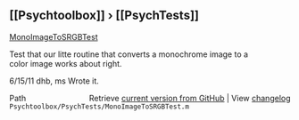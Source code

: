 ## [[Psychtoolbox]] &#8250; [[PsychTests]]

[MonoImageToSRGBTest](MonoImageToSRGBTest)  
  
Test that our litte routine that converts a monochrome image to a  
color image works about right.  
  
6/15/11  dhb, ms  Wrote it.  




<div class="code_header" style="text-align:right;">
  <span style="float:left;">Path&nbsp;&nbsp;</span> <span class="counter">Retrieve <a href=
  "https://raw.github.com/Psychtoolbox-3/Psychtoolbox-3/beta/Psychtoolbox/PsychTests/MonoImageToSRGBTest.m">current version from GitHub</a> | View <a href=
  "https://github.com/Psychtoolbox-3/Psychtoolbox-3/commits/beta/Psychtoolbox/PsychTests/MonoImageToSRGBTest.m">changelog</a></span>
</div>
<div class="code">
  <code>Psychtoolbox/PsychTests/MonoImageToSRGBTest.m</code>
</div>

